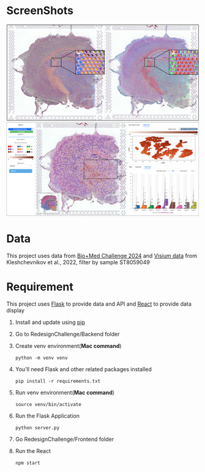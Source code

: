# ScreenShots

<img src="./RedesignChallenge/Frontend/public/Comparation.png" />
<img src="./RedesignChallenge/Frontend/public/Index.png" />  

# Data

This project uses data from [Bio+Med Challenge 2024](http://biovis.net/2024/biovisChallenges_vis/) and [Visium data](https://www.ebi.ac.uk/biostudies/arrayexpress/studies/E-MTAB-11114) from Kleshchevnikov et al., 2022, filter by sample ST8059049

# Requirement

This project uses [Flask](https://flask.palletsprojects.com/en/3.0.x/) to provide data and API and [React](https://react.dev/) to provide data display

1. Install and update using [pip](https://pip.pypa.io/en/stable/getting-started/)

2. Go to RedesignChallenge/Backend folder
3. Create venv environment(**Mac command**)
   ```
   python -m venv venv
   ```
4. You'll need Flask and other related packages installed
   ```
   pip install -r requirements.txt
   ```
5. Run venv environment(**Mac command**)
   ```
   source venv/bin/activate
   ```
6. Run the Flask Application
   ```
   python server.py
   ```
7. Go RedesignChallenge/Frontend folder
8. Run the React
   ```
   npm start
   ```